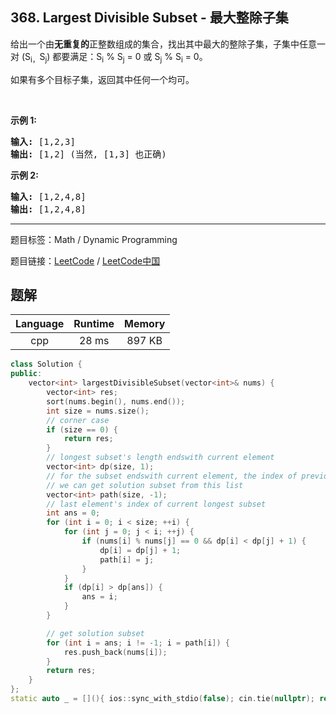 ## 368. Largest Divisible Subset - 最大整除子集

<!--If you want to use the English description, use `question.content` instead-->

<p>给出一个由<strong>无重复的</strong>正整数组成的集合，找出其中最大的整除子集，子集中任意一对 (S<sub>i，</sub>S<sub>j</sub>) 都要满足：S<sub>i</sub> % S<sub>j</sub> = 0 或 S<sub>j</sub> % S<sub>i</sub> = 0。</p>

<p>如果有多个目标子集，返回其中任何一个均可。</p>

<p>&nbsp;</p>

<p><strong>示例 1:</strong></p>

<pre><strong>输入:</strong> [1,2,3]
<strong>输出:</strong> [1,2] (当然, [1,3] 也正确)
</pre>

<p><strong>示例 2:</strong></p>

<pre><strong>输入:</strong> [1,2,4,8]
<strong>输出:</strong> [1,2,4,8]
</pre>



-----

题目标签：Math / Dynamic Programming

题目链接：[LeetCode](https://leetcode.com/problems/largest-divisible-subset/description/)  /  [LeetCode中国](https://leetcode-cn.com/problems/largest-divisible-subset/description/)

## 题解



| Language | Runtime | Memory |
|:---:|:---:|:---:|
| cpp  | 28  ms | 897 KB |

```cpp
class Solution {
public:
    vector<int> largestDivisibleSubset(vector<int>& nums) {
        vector<int> res;
        sort(nums.begin(), nums.end());
        int size = nums.size();
        // corner case
        if (size == 0) {
            return res;
        }
        // longest subset's length endswith current element
        vector<int> dp(size, 1);
        // for the subset endswith current element, the index of previous element
        // we can get solution subset from this list
        vector<int> path(size, -1);
        // last element's index of current longest subset
        int ans = 0;
        for (int i = 0; i < size; ++i) {
            for (int j = 0; j < i; ++j) {
                if (nums[i] % nums[j] == 0 && dp[i] < dp[j] + 1) {
                    dp[i] = dp[j] + 1;
                    path[i] = j;
                }
            }
            if (dp[i] > dp[ans]) {
                ans = i;
            }
        }

        // get solution subset 
        for (int i = ans; i != -1; i = path[i]) {
            res.push_back(nums[i]);
        }
        return res;
    }
};
static auto _ = [](){ ios::sync_with_stdio(false); cin.tie(nullptr); return 0; }();
```

